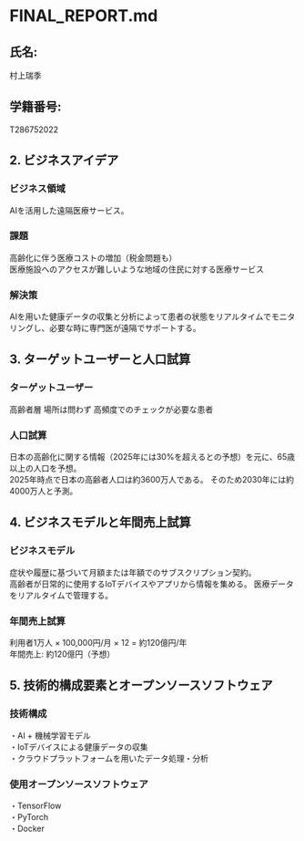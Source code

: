 # FINAL_REPORT.md

## 氏名:
村上瑞季  
## 学籍番号:
T286752022  



## 2. ビジネスアイデア

### ビジネス領域  
AIを活用した遠隔医療サービス。

### 課題  
高齢化に伴う医療コストの増加（税金問題も）  
医療施設へのアクセスが難しいような地域の住民に対する医療サービス

### 解決策  
AIを用いた健康データの収集と分析によって患者の状態をリアルタイムでモニタリングし、必要な時に専門医が遠隔でサポートする。



## 3. ターゲットユーザーと人口試算

### ターゲットユーザー  
高齢者層
場所は問わず
高頻度でのチェックが必要な患者

### 人口試算  
日本の高齢化に関する情報（2025年には30%を超えるとの予想）を元に、65歳以上の人口を予想。  
2025年時点で日本の高齢者人口は約3600万人である。
そのため2030年には約4000万人と予測。



## 4. ビジネスモデルと年間売上試算

### ビジネスモデル  
症状や履歴に基づいて月額または年額でのサブスクリプション契約。  
高齢者が日常的に使用するIoTデバイスやアプリから情報を集める。
医療データをリアルタイムで管理する。  

### 年間売上試算  
利用者1万人 × 100,000円/月 × 12 = 約120億円/年  
年間売上: 約120億円（予想）



## 5. 技術的構成要素とオープンソースソフトウェア

### 技術構成  
・AI + 機械学習モデル  
・IoTデバイスによる健康データの収集  
・クラウドプラットフォームを用いたデータ処理・分析  

### 使用オープンソースソフトウェア  
・TensorFlow  
・PyTorch  
・Docker  
